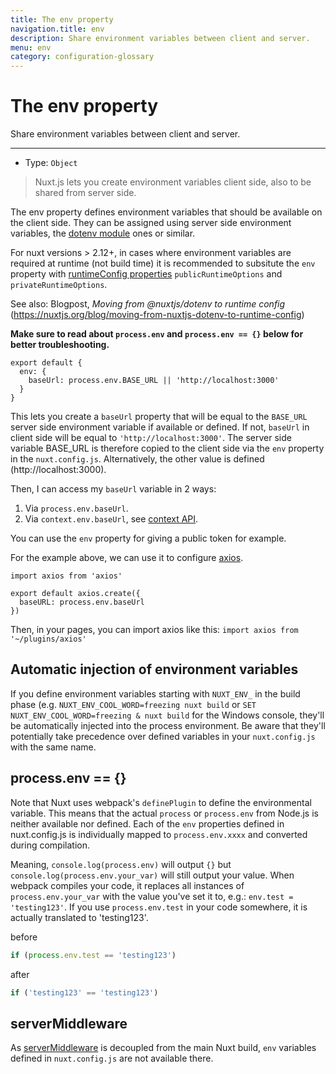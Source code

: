 ```yaml
---
title: The env property
navigation.title: env
description: Share environment variables between client and server.
menu: env
category: configuration-glossary
---
```

# The env property

Share environment variables between client and server.

---

- Type: `Object`

> Nuxt.js lets you create environment variables client side, also to be shared from server side.

The env property defines environment variables that should be available on the client side. They can be assigned using server side environment variables, the [dotenv module](https://github.com/nuxt-community/dotenv-module) ones or similar.

<base-alert type="info">

For nuxt versions > 2.12+, in cases where environment variables are required at runtime (not build time) it is recommended to subsitute the `env` property with [runtimeConfig properties](https://nuxtjs.org/docs/2.x/configuration-glossary/configuration-runtime-config#publicruntimeconfig) `publicRuntimeOptions` and `privateRuntimeOptions`. 

See also: Blogpost, _Moving from @nuxtjs/dotenv to runtime config_  (https://nuxtjs.org/blog/moving-from-nuxtjs-dotenv-to-runtime-config)

</base-alert>

**Make sure to read about `process.env` and `process.env == {}` below for better troubleshooting.**

```js{}[nuxt.config.js]
export default {
  env: {
    baseUrl: process.env.BASE_URL || 'http://localhost:3000'
  }
}
```

This lets you create a `baseUrl` property that will be equal to the `BASE_URL` server side environment variable if available or defined. If not, `baseUrl` in client side will be equal to `'http://localhost:3000'`. The server side variable BASE_URL is therefore copied to the client side via the `env` property in the `nuxt.config.js`. Alternatively, the other value is defined (http://localhost:3000).

Then, I can access my `baseUrl` variable in 2 ways:

1. Via `process.env.baseUrl`.
2. Via `context.env.baseUrl`, see [context API](/docs/internals-glossary/context).

You can use the `env` property for giving a public token for example.

For the example above, we can use it to configure [axios](https://github.com/mzabriskie/axios).

```js{}[plugins/axios.js]
import axios from 'axios'

export default axios.create({
  baseURL: process.env.baseUrl
})
```

Then, in your pages, you can import axios like this: `import axios from '~/plugins/axios'`

## Automatic injection of environment variables

If you define environment variables starting with `NUXT_ENV_` in the build phase (e.g. `NUXT_ENV_COOL_WORD=freezing nuxt build` or `SET NUXT_ENV_COOL_WORD=freezing & nuxt build` for the Windows console, they'll be automatically injected into the process environment. Be aware that they'll potentially take precedence over defined variables in your `nuxt.config.js` with the same name.

## process.env == {}

Note that Nuxt uses webpack's `definePlugin` to define the environmental variable. This means that the actual `process` or `process.env` from Node.js is neither available nor defined. Each of the `env` properties defined in nuxt.config.js is individually mapped to `process.env.xxxx` and converted during compilation.

Meaning, `console.log(process.env)` will output `{}` but `console.log(process.env.your_var)` will still output your value. When webpack compiles your code, it replaces all instances of `process.env.your_var` with the value you've set it to, e.g.: `env.test = 'testing123'`. If you use `process.env.test` in your code somewhere, it is actually translated to 'testing123'.

before

```js
if (process.env.test == 'testing123')
```

after

```js
if ('testing123' == 'testing123')
```

## serverMiddleware

As [serverMiddleware](/docs/configuration-glossary/configuration-servermiddleware) is decoupled from the main Nuxt build, `env` variables defined in `nuxt.config.js` are not available there.
